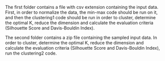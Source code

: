 The first folder contains a file with csv extension containing the input data. First, in order to normalize the data, the min-max code should be run on it, and then the clustering1 code should be run in order to cluster, determine the optimal K, reduce the dimension and calculate the evaluation criteria (Silhouette Score and Davis-Bouldin Index).

The second folder contains a zip file containing the sampled input data. In order to cluster, determine the optimal K, reduce the dimension and calculate the evaluation criteria (Silhouette Score and Davis-Bouldin Index), run the clustering2 code.
